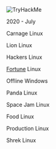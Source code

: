 <img src="https://tryhackme-badges.s3.amazonaws.com/Prim1Tive.png" alt="TryHackMe">

2020 - July

Carnage     Linux

Lion        Linux

Hackers     Linux

[Fortune](https://github.com/Prim1Tive/CTFwriteups/blob/master/TryHackMe/KOTH/Fortune.md "Fortune - TryHackMe")     Linux

Offline     Windows

Panda       Linux

Space Jam   Linux

Food        Linux

Production  Linux

Shrek       Linux


